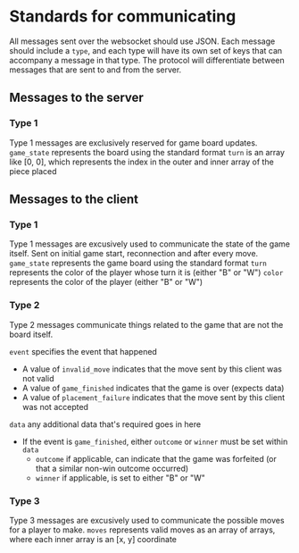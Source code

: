 # Standards for communicating

All messages sent over the websocket should use JSON. Each message should include a `type`, and each type will have its own set of keys that can accompany a message in that type. The protocol will differentiate between messages that are sent to and from the server.

## Messages to the server

### Type 1

Type 1 messages are exclusively reserved for game board updates.
`game_state` represents the board using the standard format
`turn` is an array like [0, 0], which represents the index in the outer and inner array of the piece placed

## Messages to the client

### Type 1

Type 1 messages are excusively used to communicate the state of the game itself. Sent on initial game start, reconnection and after every move.
`game_state` represents the game board using the standard format
`turn` represents the color of the player whose turn it is (either "B" or "W")
`color` represents the color of the player (either "B" or "W")

### Type 2

Type 2 messages communicate things related to the game that are not the board itself.

`event` specifies the event that happened

-    A value of `invalid_move` indicates that the move sent by this client was not valid
-    A value of `game_finished` indicates that the game is over (expects data)
-    A value of `placement_failure` indicates that the move sent by this client was not accepted

`data` any additional data that's required goes in here

-    If the event is `game_finished`, either `outcome` or `winner` must be set within `data`
     -    `outcome` if applicable, can indicate that the game was forfeited (or that a similar non-win outcome occurred)
     -    `winner` if applicable, is set to either "B" or "W"

### Type 3

Type 3 messages are excusively used to communicate the possible moves for a player to make.
`moves` represents valid moves as an array of arrays, where each inner array is an [x, y] coordinate
